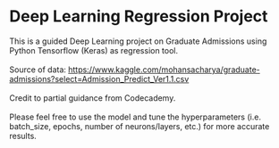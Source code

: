 # Deep Learning Regression Project

This is a guided Deep Learning project on Graduate Admissions using Python Tensorflow (Keras) as regression tool.\
\
Source of data: https://www.kaggle.com/mohansacharya/graduate-admissions?select=Admission_Predict_Ver1.1.csv \
\
Credit to partial guidance from Codecademy.\
\
Please feel free to use the model and tune the hyperparameters (i.e. batch_size, epochs, number of neurons/layers, etc.) for more accurate results. 

